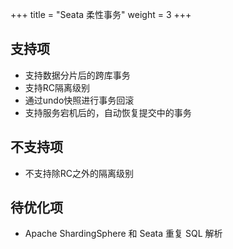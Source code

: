 +++
title = "Seata 柔性事务"
weight = 3
+++

## 支持项

* 支持数据分片后的跨库事务
* 支持RC隔离级别
* 通过undo快照进行事务回滚
* 支持服务宕机后的，自动恢复提交中的事务

## 不支持项

* 不支持除RC之外的隔离级别

## 待优化项

* Apache ShardingSphere 和 Seata 重复 SQL 解析
